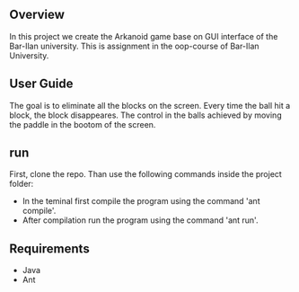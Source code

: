 ## Overview
In this project we create the Arkanoid game base on GUI interface of the Bar-Ilan university.
This is assignment in the oop-course of Bar-Ilan University.
## User Guide
The goal is to eliminate all the blocks on the screen.
Every time the ball hit a block, the block disappeares.
The control in the balls achieved by moving the paddle in the bootom of the screen.
## run
First, clone the repo. Than use the following commands inside the project folder:
* In the teminal first compile the program using the command 'ant compile'.
* After compilation run the program using the command 'ant run'.
## Requirements
* Java
* Ant
